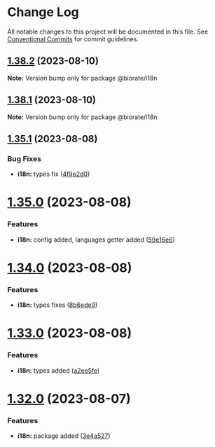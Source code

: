 # Change Log

All notable changes to this project will be documented in this file.
See [Conventional Commits](https://conventionalcommits.org) for commit guidelines.

## [1.38.2](https://github.com/biorate/core/compare/v1.38.1...v1.38.2) (2023-08-10)

**Note:** Version bump only for package @biorate/i18n

## [1.38.1](https://github.com/biorate/core/compare/v1.38.0...v1.38.1) (2023-08-10)

**Note:** Version bump only for package @biorate/i18n

## [1.35.1](https://github.com/biorate/core/compare/v1.35.0...v1.35.1) (2023-08-08)

### Bug Fixes

- **i18n:** types fix ([4f9e2d0](https://github.com/biorate/core/commit/4f9e2d0ae0ad0dee2c2958980ca63a921696208c))

# [1.35.0](https://github.com/biorate/core/compare/v1.34.0...v1.35.0) (2023-08-08)

### Features

- **i18n:** config added, languages getter added ([59e16e6](https://github.com/biorate/core/commit/59e16e645f23d89006c085a3c128ce20f44e0127))

# [1.34.0](https://github.com/biorate/core/compare/v1.33.0...v1.34.0) (2023-08-08)

### Features

- **i18n:** types fixes ([8b6ede9](https://github.com/biorate/core/commit/8b6ede9d4265fe5ba9de716fe38ba18c76ba1daf))

# [1.33.0](https://github.com/biorate/core/compare/v1.32.0...v1.33.0) (2023-08-08)

### Features

- **i18n:** types added ([a2ee5fe](https://github.com/biorate/core/commit/a2ee5fe5289f5599911bdfb2f28753f063203489))

# [1.32.0](https://github.com/biorate/core/compare/v1.31.2...v1.32.0) (2023-08-07)

### Features

- **i18n:** package added ([3e4a527](https://github.com/biorate/core/commit/3e4a527cca63e73cc6606ae380a9dee534b495f6))
